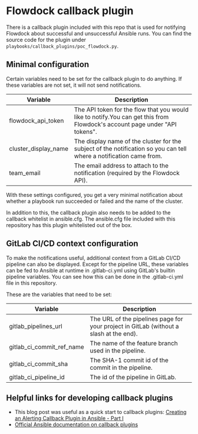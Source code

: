 # Flowdock callback plugin

There is a callback plugin included with this repo that is used for notifying
Flowdock about successful and unsuccessful Ansible runs. You can find the source
code for the plugin under `playbooks/callback_plugins/poc_flowdock.py`.

## Minimal configuration

Certain variables need to be set for the callback plugin to do anything. If
these variables are not set, it will not send notifications.

| Variable             | Description                                                                                                                 |
|----------------------|-----------------------------------------------------------------------------------------------------------------------------|
| flowdock_api_token   | The API token for the flow that you would like to notify.You can get this from Flowdock's account page under "API tokens".  |
| cluster_display_name | The display name of the cluster for the subject of the notification so you can tell where a notification came from.         |
| team_email           | The email address to attach to the notification (required by the Flowdock API).                                             |

With these settings configured, you get a very minimal notification about
whether a playbook run succeeded or failed and the name of the cluster.

In addition to this, the callback plugin also needs to be added to the callback
whitelist in ansible.cfg. The ansible.cfg file included with this repository has
this plugin whitelisted out of the box.

## GitLab CI/CD context configuration

To make the notifications useful, additional context from a GitLab CI/CD
pipeline can also be displayed. Except for the pipeline URL, these variables can
be fed to Ansible at runtime in .gitlab-ci.yml using GitLab's builtin pipeline
variables. You can see how this can be done in the .gitlab-ci.yml file in this
repository.

These are the variables that need to be set:

| Variable                  | Description                                                                            |
|---------------------------|----------------------------------------------------------------------------------------|
| gitlab_pipelines_url      | The URL of the pipelines page for your project in GitLab (without a slash at the end). |
| gitlab_ci_commit_ref_name | The name of the feature branch used in the pipeline.                                   |
| gitlab_ci_commit_sha      | The SHA-1 commit id of the commit in the pipeline.                                     |
| gitlab_ci_pipeline_id     | The id of the pipeline in GitLab.                                                      |

## Helpful links for developing callback plugins

- This blog post was useful as a quick start to callback plugins: [Creating an
  Alerting Callback Plugin in Ansible - Part
  I](https://dev.to/jrop/creating-an-alerting-callback-plugin-in-ansible---part-i-1h0n)
- [Official Ansible documentation on callback
  plugins](https://docs.ansible.com/ansible/latest/dev_guide/developing_plugins.html#callback-plugins)
